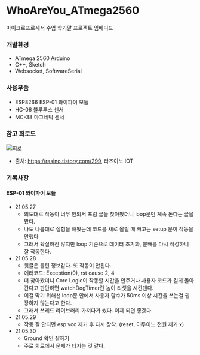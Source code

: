 # WhoAreYou_ATmega2560
마이크로프로세서 수업 학기말 프로젝트 임베디드

### 개발환경
* ATmega 2560 Arduino
* C++, Sketch
* Websocket, SoftwareSerial

### 사용부품
* ESP8266 ESP-01 와이파이 모듈
* HC-06 블루투스 센서
* MC-38 마그네틱 센서

### 참고 회로도
![회로](https://user-images.githubusercontent.com/59993347/119628243-e2aee400-be47-11eb-9224-3b6e06e33225.png)
* 출처: https://rasino.tistory.com/299, 라즈이노 IOT

### 기록사항
#### ESP-01 와이파이 모듈
- 21.05.27
    * 의도대로 작동이 너무 안되서 포럼 글들 찾아봤더니 loop문만 계속 돈다는 글을 봤다.
    * 나도 나름대로 실험을 해봤는데 코드를 새로 올릴 때 빼고는 setup 문이 작동을 안했다
    * 그래서 확실하진 않지만 loop 기준으로 데이터 초기화, 분배를 다시 작성하니 잘 작동한다.
- 21.05.28
    * 윗글은 틀린 정보같다. 또 작동이 안된다.
    * 에러코드: Exception(0), rst cause 2, 4
    * 더 찾아봤더니 Core Logic이 작동할 시간을 안주거나 사용자 코드가 길게 돌아간다고 판단하면 watchDogTimer란 놈이 리셋을 시킨댄다.
    * 이걸 막기 위해선 loop문 안에서 사용자 함수가 50ms 이상 시간을 쓰는걸 권장하지 않는다고 한다.
    * 그래서 쓰레드 라이브러리 가져다가 썼다. 이제 되면 좋겠다.
- 21.05.29
    * 작동 잘 안되면 esp vcc 제거 후 다시 장착. (reset, 아두이노 전원 제거 x)
- 21.05.30
    * Ground 확인 잘하기
    * 주로 회로에서 문제가 터지는 것 같다.